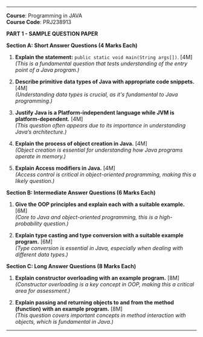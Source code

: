
---

**Course**: Programming in JAVA  
**Course Code**: PRJ238913  

**PART 1 - SAMPLE QUESTION PAPER**

**Section A: Short Answer Questions (4 Marks Each)**

1. **Explain the statement:** `public static void main(String args[])`. [4M]  
   *(This is a fundamental question that tests understanding of the entry point of a Java program.)*

2. **Describe primitive data types of Java with appropriate code snippets.** [4M]  
   *(Understanding data types is crucial, as it's fundamental to Java programming.)*

3. **Justify Java is a Platform-independent language while JVM is platform-dependent.** [4M]  
   *(This question often appears due to its importance in understanding Java’s architecture.)*

4. **Explain the process of object creation in Java.** [4M]  
   *(Object creation is essential for understanding how Java programs operate in memory.)*

5. **Explain Access modifiers in Java.** [4M]  
   *(Access control is critical in object-oriented programming, making this a likely question.)*

**Section B: Intermediate Answer Questions (6 Marks Each)**

1. **Give the OOP principles and explain each with a suitable example.** [6M]  
   *(Core to Java and object-oriented programming, this is a high-probability question.)*

2. **Explain type casting and type conversion with a suitable example program.** [6M]  
   *(Type conversion is essential in Java, especially when dealing with different data types.)*

**Section C: Long Answer Questions (8 Marks Each)**

1. **Explain constructor overloading with an example program.** [8M]  
   *(Constructor overloading is a key concept in OOP, making this a critical area for assessment.)*

2. **Explain passing and returning objects to and from the method (function) with an example program.** [8M]  
   *(This question covers important concepts in method interaction with objects, which is fundamental in Java.)*

---

